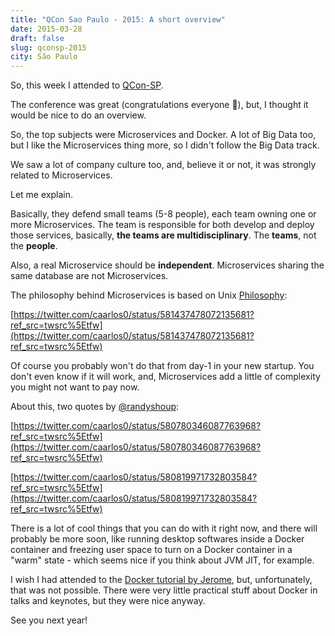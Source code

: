 ```yaml
---
title: "QCon Sao Paulo - 2015: A short overview"
date: 2015-03-28
draft: false
slug: qconsp-2015
city: São Paulo
---
```


So, this week I attended to [QCon-SP](http://qconsp.com/).

The conference was great (congratulations everyone 🍻), but, I thought it would be nice to do an overview.

So, the top subjects were Microservices and Docker. A lot of Big Data too, but I like the Microservices thing more, so I didn't follow the Big Data track.

We saw a lot of company culture too, and, believe it or not, it was strongly related to Microservices.

Let me explain.

Basically, they defend small teams (5-8 people), each team owning one or more Microservices. The team is responsible for both develop and deploy those services, basically, **the teams are multidisciplinary**. The **teams**, not the **people**.

Also, a real Microservice should be **independent**. Microservices sharing the same database are not Microservices. 

The philosophy behind Microservices is based on Unix [Philosophy](http://en.wikipedia.org/wiki/Unix_philosophy):

[https://twitter.com/caarlos0/status/581437478072135681?ref_src=twsrc%5Etfw](https://twitter.com/caarlos0/status/581437478072135681?ref_src=twsrc%5Etfw)

Of course you probably won't do that from day-1 in your new startup. You don't even know if it will work, and, Microservices add a little of complexity you might not want to pay now.

About this, two quotes by [@randyshoup](http://twitter.com/randyshoup):

[https://twitter.com/caarlos0/status/580780346087763968?ref_src=twsrc%5Etfw](https://twitter.com/caarlos0/status/580780346087763968?ref_src=twsrc%5Etfw)

[https://twitter.com/caarlos0/status/580819971732803584?ref_src=twsrc%5Etfw](https://twitter.com/caarlos0/status/580819971732803584?ref_src=twsrc%5Etfw)

There is a lot of cool things that you can do with it right now, and there will probably be more soon, like running desktop softwares inside a Docker container and freezing user space to turn on a Docker container in a "warm" state - which seems nice if you think about JVM JIT, for example.

I wish I had attended to the [Docker tutorial by Jerome](http://qconsp.com/sp2015/tutorial/docker-and-containers-fast-paced-introduction.html), but, unfortunately, that was not possible. There were very little practical stuff about Docker in talks and keynotes, but they were nice anyway.

See you next year!
